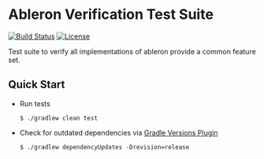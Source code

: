 # Ableron Verification Test Suite
[![Build Status](https://github.com/ableron/ableron-verify/actions/workflows/main.yml/badge.svg)](https://github.com/ableron/ableron-verify/actions/workflows/main.yml)
[![License](https://img.shields.io/github/license/ableron/ableron-verify)](https://github.com/ableron/ableron-verify/blob/main/LICENSE)

Test suite to verify all implementations of ableron provide a common feature set.

## Quick Start
* Run tests
   ```console
   $ ./gradlew clean test
   ```
* Check for outdated dependencies via [Gradle Versions Plugin](https://github.com/ben-manes/gradle-versions-plugin)
   ```console
   $ ./gradlew dependencyUpdates -Drevision=release
   ```
